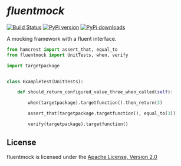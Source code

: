 # *fluentmock*
[![Build Status](https://travis-ci.org/aelgru/fluentmock.png?branch=master)](https://travis-ci.org/aelgru/fluentmock)
[![PyPi version](https://pypip.in/v/fluentmock/badge.png)](https://crate.io/packages/fluentmock/)
[![PyPi downloads](https://pypip.in/d/fluentmock/badge.png)](https://crate.io/packages/fluentmock/)

A mocking framework with a fluent interface.

```python
from hamcrest import assert_that, equal_to
from fluentmock import UnitTests, when, verify

import targetpackage


class ExampleTest(UnitTests):

    def should_return_configured_value_three_when_called(self):

        when(targetpackage).targetfunction().then_return(3)

        assert_that(targetpackage.targetfunction(), equal_to(3))

        verify(targetpackage).targetfunction()
```
## License

fluentmock is licensed under the
[Apache License, Version 2.0](https://raw.github.com/aelgru/fluentmock/master/src/main/python/fluentmock/LICENSE.txt)

